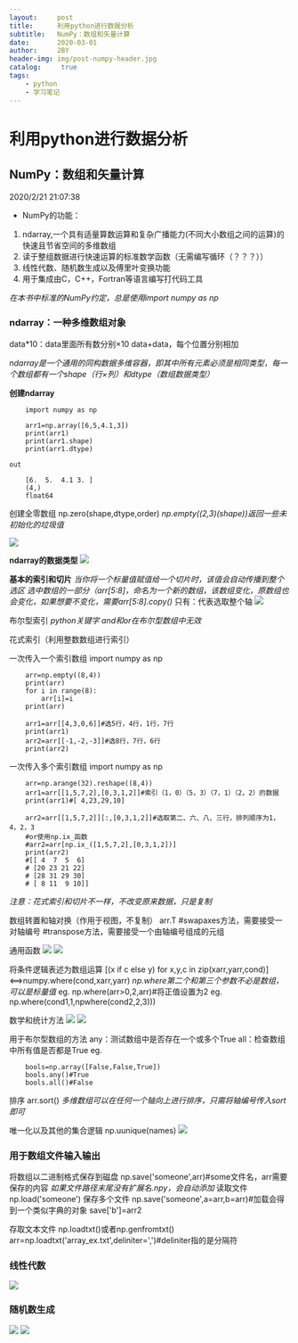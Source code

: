 ```yaml
---
layout:     post
title:      利用python进行数据分析
subtitle:   NumPy：数组和矢量计算 
date:       2020-03-01
author:     2BY
header-img: img/post-numpy-header.jpg
catalog: 	 true
tags:
    - python
    - 学习笔记
---
```


# 利用python进行数据分析 #
## NumPy：数组和矢量计算  ##
2020/2/21 21:07:38 

- NumPy的功能：
1. ndarray,一个具有适量算数运算和复杂广播能力(不同大小数组之间的运算)的快速且节省空间的多维数组
2. 读于整组数据进行快速运算的标准数学函数（无需编写循环（？？？））
3. 线性代数、随机数生成以及傅里叶变换功能
4. 用于集成由C，C++，Fortran等语言编写打代码工具

*在本书中标准的NumPy约定，总是使用import numpy as np*

### ndarray：一种多维数组对象 ###

data*10：data里面所有数分别×10
data+data，每个位置分别相加

*ndarray是一个通用的同构数据多维容器，即其中所有元素必须是相同类型，每一个数组都有一个shape（行×列）和dtype（数组数据类型）*

**创建ndarray**

		import numpy as np
		
		arr1=np.array([6,5,4.1,3])
		print(arr1)
		print(arr1.shape)
		print(arr1.dtype)

	out

		[6.  5.  4.1 3. ]
		(4,)
		float64

创建全零数组
np.zero(shape,dtype,order)
*np.empty((2,3)(shape))返回一些未初始化的垃圾值*

![](https://i.imgur.com/OpYsD2R.jpg)

**ndarray的数据类型**
![](https://i.imgur.com/qleIoLg.jpg)

**基本的索引和切片**
*当你将一个标量值赋值给一个切片时，该值会自动传播到整个选区*
*选中数组的一部分（arr[5:8]，命名为一个新的数组，该数组变化，原数组也会变化，如果想要不变化，需要arr[5:8].copy()*
只有：代表选取整个轴
![](https://i.imgur.com/7DsRPZJ.jpg)

布尔型索引
*python关键字 and和or在布尔型数组中无效*

花式索引（利用整数数组进行索引）

一次传入一个索引数组
		import numpy as np
		
		arr=np.empty((8,4))
		print(arr)
		for i in range(8):
		    arr[i]=i
		print(arr)
		
		arr1=arr[[4,3,0,6]]#选5行，4行，1行，7行
		print(arr1)
		arr2=arr[[-1,-2,-3]]#选8行，7行，6行
		print(arr2)

一次传入多个索引数组
		import numpy as np
		
		arr=np.arange(32).reshape((8,4))
		arr1=arr[[1,5,7,2],[0,3,1,2]]#索引（1，0）（5，3）（7，1）（2，2）的数据
		print(arr1)#[ 4,23,29,10]

		arr2=arr[[1,5,7,2]][:,[0,3,1,2]]#选取第二、六、八、三行，排列顺序为1，4，2，3
		#or使用np.ix_函数
		#arr2=arr[np.ix_([1,5,7,2],[0,3,1,2])]
		print(arr2)
		#[[ 4  7  5  6]
		# [20 23 21 22]
		# [28 31 29 30]
		# [ 8 11  9 10]]
*注意：花式索引和切片不一样，不改变原来数据，只是复制*

数组转置和轴对换（作用于视图，不复制）
arr.T
#swapaxes方法，需要接受一对轴编号
#transpose方法，需要接受一个由轴编号组成的元组

通用函数
![](https://i.imgur.com/dcE3AiL.jpg)
![](https://i.imgur.com/TCFBKAo.jpg)

将条件逻辑表述为数组运算
[(x if c else y) for x,y,c in zip(xarr,yarr,cond)]<==>numpy.where(cond,xarr,yarr)
*np.where第二个和第三个参数不必是数组，可以是标量值*
eg. np.where(arr>0,2,arr)#将正值设置为2
eg. np.where(cond1,1,npwhere(cond2,2,3)))

数学和统计方法
![](https://i.imgur.com/p8cdifG.jpg)
![](https://i.imgur.com/1FFW9cu.jpg)

用于布尔型数组的方法
any：测试数组中是否存在一个或多个True
all：检查数组中所有值是否都是True
eg. 	
		
		bools=np.array([False,False,True])
		bools.any()#True
		bools.all()#False

排序
arr.sort()
*多维数组可以在任何一个轴向上进行排序，只需将轴编号传入sort即可*

唯一化以及其他的集合逻辑
np.uunique(names)
![](https://i.imgur.com/kxuxQc2.jpg)

### 用于数组文件输入输出 ###
将数组以二进制格式保存到磁盘
np.save('someone',arr)#some文件名，arr需要保存的内容
*如果文件路径末尾没有扩展名.npy，会自动添加*
读取文件
np.load('someone')
保存多个文件
np.save('someone',a=arr,b=arr)#加载会得到一个类似字典的对象 save['b']=arr2

存取文本文件
np.loadtxt()或者np.genfromtxt()
arr=np.loadtxt('array_ex.txt',deliniter=',')#deliniter指的是分隔符

### 线性代数 ###
![](https://i.imgur.com/mYKuojr.jpg)

### 随机数生成 ###
![](https://i.imgur.com/AqrOANu.jpg)
![](https://i.imgur.com/pMboTZ3.jpg)
